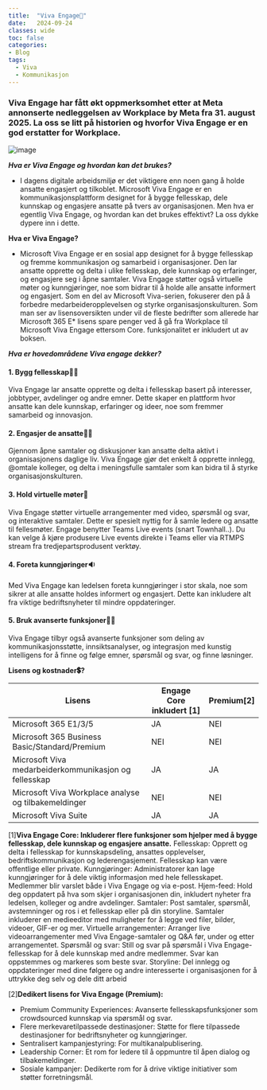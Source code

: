 ```yaml
---
title:  "Viva Engage🫵"
date:   2024-09-24
classes: wide
toc: false
categories: 
- Blog
tags:
  - Viva
  - Kommunikasjon
---
```


### Viva Engage har fått økt oppmerksomhet etter at Meta annonserte nedleggelsen av Workplace by Meta fra 31. august 2025. La oss se litt på historien og hvorfor Viva Engage er en god erstatter for Workplace.

![image](https://github.com/user-attachments/assets/5b7dc19e-602c-4e2a-aab3-9b38e57c034a)


***Hva er Viva Engage og hvordan kan det brukes?***
* I dagens digitale arbeidsmiljø er det viktigere enn noen gang å holde ansatte engasjert og tilkoblet. Microsoft Viva Engage er en kommunikasjonsplattform designet for å bygge fellesskap, dele kunnskap og engasjere ansatte på tvers av organisasjonen. Men hva er egentlig Viva Engage, og hvordan kan det brukes effektivt? La oss dykke dypere inn i dette.

**Hva er Viva Engage?**
* Microsoft Viva Engage er en sosial app designet for å bygge fellesskap og fremme kommunikasjon og samarbeid i organisasjoner. Den lar ansatte opprette og delta i ulike fellesskap, dele kunnskap og erfaringer, og engasjere seg i åpne samtaler. Viva Engage støtter også virtuelle møter og kunngjøringer, noe som bidrar til å holde alle ansatte informert og engasjert. Som en del av Microsoft Viva-serien, fokuserer den på å forbedre medarbeideropplevelsen og styrke organisasjonskulturen. Som man ser av lisensoversikten under vil de fleste bedrifter som allerede har Microsoft 365 E* lisens spare penger ved å gå fra Workplace til Microsoft Viva Engage ettersom Core. funksjonalitet er inkludert ut av boksen.

***Hva er hovedområdene Viva engage dekker?***

#### 1. Bygg fellesskap🤼‍♂️
Viva Engage lar ansatte opprette og delta i fellesskap basert på interesser, jobbtyper, avdelinger og andre emner. Dette skaper en plattform hvor ansatte kan dele kunnskap, erfaringer og ideer, noe som fremmer samarbeid og innovasjon.

#### 2. Engasjer de ansatte🤹‍♂️
Gjennom åpne samtaler og diskusjoner kan ansatte delta aktivt i organisasjonens daglige liv. Viva Engage gjør det enkelt å opprette innlegg, @omtale kolleger, og delta i meningsfulle samtaler som kan bidra til å styrke organisasjonskulturen.

#### 3. Hold virtuelle møter🤝
Viva Engage støtter virtuelle arrangementer med video, spørsmål og svar, og interaktive samtaler. Dette er spesielt nyttig for å samle ledere og ansatte til fellesmøter. Engage benytter Teams Live events (snart Townhall..). Du kan velge å kjøre produsere Live events direkte i Teams eller via RTMPS stream fra tredjepartsprodusent verktøy. 

#### 4. Foreta kunngjøringer🔉
Med Viva Engage kan ledelsen foreta kunngjøringer i stor skala, noe som sikrer at alle ansatte holdes informert og engasjert. Dette kan inkludere alt fra viktige bedriftsnyheter til mindre oppdateringer.

#### 5. Bruk avanserte funksjoner🦸‍♂️
Viva Engage tilbyr også avanserte funksjoner som deling av kommunikasjonsstøtte, innsiktsanalyser, og integrasjon med kunstig intelligens for å finne og følge emner, spørsmål og svar, og finne løsninger.


**Lisens og kostnader💲?**

| Lisens   | Engage Core inkludert [1] | Premium[2]|
| -------------- | --------------- | ---------------|
| Microsoft 365 E1/3/5 | JA            | NEI |               
| Microsoft 365 Business Basic/Standard/Premium | NEI             | NEI |                
| Microsoft Viva medarbeiderkommunikasjon og fellesskap   | JA | JA |          |                
| Microsoft Viva Workplace analyse og tilbakemeldinger | NEI | NEI |
| Microsoft Viva Suite | JA | JA |


[1]**Viva Engage Core: Inkluderer flere funksjoner som hjelper med å bygge fellesskap, dele kunnskap og engasjere ansatte.** 
Fellesskap: Opprett og delta i fellesskap for kunnskapsdeling, ansattes opplevelser, bedriftskommunikasjon og lederengasjement. Fellesskap kan være offentlige eller private. 
Kunngjøringer: Administratorer kan lage kunngjøringer for å dele viktig informasjon med hele fellesskapet. Medlemmer blir varslet både i Viva Engage og via e-post. 
Hjem-feed: Hold deg oppdatert på hva som skjer i organisasjonen din, inkludert nyheter fra ledelsen, kolleger og andre avdelinger. 
Samtaler: Post samtaler, spørsmål, avstemninger og ros i et fellesskap eller på din storyline. Samtaler inkluderer en medieeditor med muligheter for å legge ved filer, bilder, videoer, GIF-er og mer. 
Virtuelle arrangementer: Arranger live videoarrangementer med Viva Engage-samtaler og Q&A før, under og etter arrangementet. 
Spørsmål og svar: Still og svar på spørsmål i Viva Engage-fellesskap for å dele kunnskap med andre medlemmer. Svar kan oppstemmes og markeres som beste svar. 
Storyline: Del innlegg og oppdateringer med dine følgere og andre interesserte i organisasjonen for å uttrykke deg selv og dele ditt arbeid 



[2]**Dedikert lisens for Viva Engage (Premium):**
* Premium Community Experiences: Avanserte fellesskapsfunksjoner som crowdsourced kunnskap via spørsmål og svar.
* Flere merkevaretilpassede destinasjoner: Støtte for flere tilpassede destinasjoner for bedriftsnyheter og kunngjøringer.
* Sentralisert kampanjestyring: For multikanalpublisering.
* Leadership Corner: Et rom for ledere til å oppmuntre til åpen dialog og tilbakemeldinger.
* Sosiale kampanjer: Dedikerte rom for å drive viktige initiativer som støtter forretningsmål.

